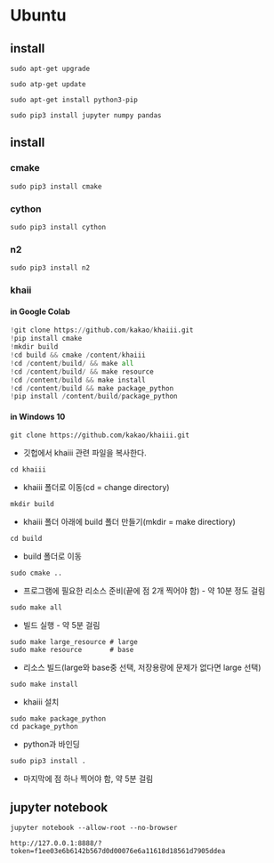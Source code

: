 # Ubuntu
## install
```
sudo apt-get upgrade
```
```
sudo atp-get update
```
```
sudo apt-get install python3-pip
```
```
sudo pip3 install jupyter numpy pandas
```
## install
### cmake
```
sudo pip3 install cmake
```
### cython
```
sudo pip3 install cython
```
### n2
```
sudo pip3 install n2
```
### khaii
#### in Google Colab
```python
!git clone https://github.com/kakao/khaiii.git
!pip install cmake
!mkdir build
!cd build && cmake /content/khaiii
!cd /content/build/ && make all
!cd /content/build/ && make resource
!cd /content/build && make install
!cd /content/build && make package_python
!pip install /content/build/package_python
```
#### in Windows 10
```
git clone https://github.com/kakao/khaiii.git
```
- 깃헙에서 khaiii 관련 파일을 복사한다.
```
cd khaiii
```
- khaiii 폴더로 이동(cd = change directory)
```
mkdir build
```
- khaiii 폴더 아래에 build 폴더 만들기(mkdir = make directiory)
```
cd build
```
- build 폴더로 이동
```
sudo cmake ..
```
- 프로그램에 필요한 리소스 준비(끝에 점 2개 찍어야 함) - 약 10분 정도 걸림
```
sudo make all
```
- 빌드 실행 - 약 5분 걸림
```
sudo make large_resource # large
sudo make resource       # base
```
- 리소스 빌드(large와 base중 선택, 저장용량에 문제가 없다면 large 선택)
```
sudo make install 
```
- khaiii 설치
```
sudo make package_python
cd package_python
```
- python과 바인딩
```
sudo pip3 install .
```
- 마지막에 점 하나 찍어야 함, 약 5분 걸림
## jupyter notebook
```
jupyter notebook --allow-root --no-browser
```
```
http://127.0.0.1:8888/?token=f1ee03e6b6142b567d0d00076e6a11618d18561d7905ddea
```

